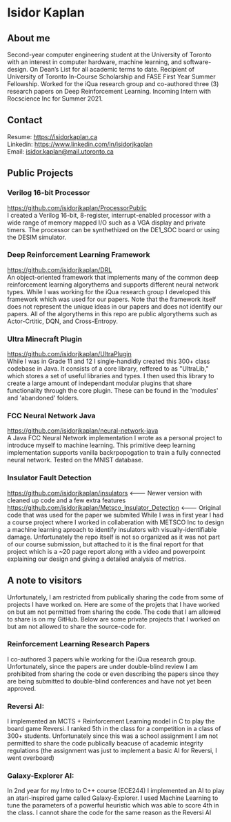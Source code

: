 # Isidor Kaplan
## About me
Second-year computer engineering student at the University of Toronto with an interest in computer hardware, machine learning, and software-design. On Dean’s List for all academic terms to date. Recipient of University of Toronto In-Course Scholarship and FASE First Year Summer Fellowship. Worked for the iQua research group and co-authored three (3) research papers on Deep Reinforcement Learning. Incoming Intern with Rocscience Inc for Summer 2021. 

## Contact
Resume: https://isidorkaplan.ca \
Linkedin: https://www.linkedin.com/in/isidorjkaplan \
Email: isidor.kaplan@mail.utoronto.ca

## Public Projects

### Verilog 16-bit Processor
https://github.com/isidorjkaplan/ProcessorPublic  
I created a Verilog 16-bit, 8-register, interrupt-enabled processor with a wide range of memory mapped I/O such as a VGA display and private timers. The processor can be synthethized on the DE1_SOC board or using the DESIM simulator. 

### Deep Reinforcement Learning Framework
https://github.com/isidorjkaplan/DRL   
An object-oriented framework that implements many of the common deep reinforcement learning algorythems and supports different neural network types. While I was working for the iQua research group I developed this framework which was used for our papers. Note that the framework itself does not represent the unique ideas in our papers and does not identify our papers. All of the algorythems in this repo are public algorythems such as Actor-Crtitic, DQN, and Cross-Entropy. 

### Ultra Minecraft Plugin
https://github.com/isidorjkaplan/UltraPlugin     
While I was in Grade 11 and 12 I single-handidly created this 300+ class codebase in Java. It consists of a core library, reffered to as "UltraLib," which stores a set of useful libraries and types. I then used this library to create a large amount of independant modular plugins that share functionality through the core plugin. These can be found in the 'modules' and 'abandoned' folders.

### FCC Neural Network Java
https://github.com/isidorjkaplan/neural-network-java     
A Java FCC Neural Network implementation I wrote as a personal project to introduce myself to machine learning. This primitive deep learning implementation supports vanilla backrpopogation to train a fully connected neural network. Tested on the MNIST database. 

### Insulator Fault Detection
https://github.com/isidorjkaplan/insulators <--- Newer version with cleaned up code and a few extra features
https://github.com/isidorjkaplan/Metsco_Insulator_Detection <--- Original code that was used for the paper we submited
While I was in first year I had a course project where I worked in collaberation with METSCO Inc to design a machine learning aproach to identify insulators with visually-identifiable damage. Unfortunately the repo itself is not so organized as it was not part of our course submission, but attached to it is the final report for that project which is a ~20 page report along with a video and powerpoint explaining our design and giving a detailed analysis of metrics. 

## A note to visitors
Unfortunately, I am restricted from publically sharing the code from some of projects I have worked on. Here are some of the projets that I have worked on but am not permitted from sharing the code. The code that I am allowed to share is on my GitHub. Below are some private projects that I worked on but am not allowed to share the source-code for. 

### Reinforcement Learning Research Papers
I co-authored 3 papers while working for the iQua research group. Unfortunately, since the papers are under double-blind review I am prohibited from sharing the code or even describing the papers since they are being submitted to double-blind conferences and have not yet been approved. 

### Reversi AI: 
I implemented an MCTS + Reinforcement Learning model in C to play the board game Reversi. I ranked 5th in the class for a competition in a class of 300+ students. Unfortunately since this was a school assignment I am not permitted to share the code publically beacuse of academic integrity regulations (the assignment was just to implement a basic AI for Reversi, I went overboard)

### Galaxy-Explorer AI: 
In 2nd year for my Intro to C++ course (ECE244) I implemented an AI to play an atari-inspired game called Galaxy-Explorer. I used Machine Learning to tune the parameters of a powerful heuristic which was able to score 4th in the class. I cannot share the code for the same reason as the Reversi AI



